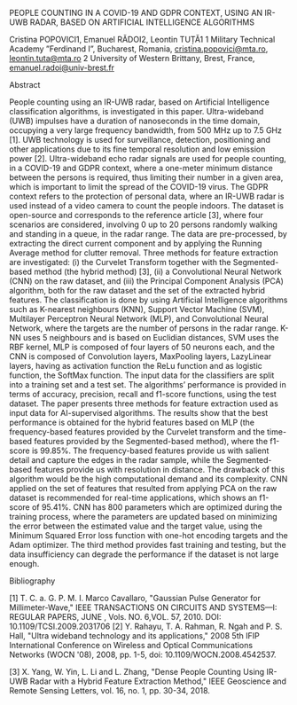 PEOPLE COUNTING IN A COVID-19 AND GDPR CONTEXT, USING AN IR-UWB RADAR, BASED ON ARTIFICIAL INTELLIGENCE ALGORITHMS

Cristina POPOVICI1, Emanuel RĂDOI2, Leontin TUȚĂ1
1 Military Technical Academy ”Ferdinand I”, Bucharest, Romania, cristina.popovici@mta.ro, leontin.tuta@mta.ro
2 University of Western Brittany, Brest, France, emanuel.radoi@univ-brest.fr



Abstract

People counting using an IR-UWB radar, based on Artificial Intelligence classification algorithms, is investigated in this paper. Ultra-wideband (UWB) impulses have a duration of nanoseconds in the time domain, occupying a very large frequency bandwidth, from 500 MHz up to 7.5 GHz [1]. UWB technology is used for surveillance, detection, positioning and other applications due to its fine temporal resolution and low emission power [2]. Ultra-wideband echo radar signals are used for people counting, in a COVID-19 and GDPR context, where a one-meter minimum distance between the persons is required, thus limiting their number in a given area, which is important to limit the spread of the COVID-19 virus. The GDPR context refers to the protection of personal data, where an IR-UWB radar is used instead of a video camera to count the people indoors. The dataset is open-source and corresponds to the reference article [3], where four scenarios are considered, involving 0 up to 20 persons randomly walking and standing in a queue, in the radar range. The data are pre-processed, by extracting the direct current component and by applying the Running Average method for clutter removal. Three methods for feature extraction are investigated: (i) the Curvelet Transform together with the Segmented-based method (the hybrid method) [3], (ii) a Convolutional Neural Network (CNN) on the raw dataset, and (iii) the Principal Component Analysis (PCA) algorithm, both for the raw dataset and the set of the extracted hybrid features. The classification is done by using Artificial Intelligence algorithms such as K-nearest neighbours (KNN), Support Vector Machine (SVM), Multilayer Perceptron Neural Network (MLP), and Convolutional Neural Network, where the targets are the number of persons in the radar range. K-NN uses 5 neighbours and is based on Euclidian distances, SVM uses the RBF kernel, MLP is composed of four layers of 50 neurons each, and the CNN is composed of Convolution layers, MaxPooling layers, LazyLinear layers, having as activation function the ReLu function and as logistic function, the SoftMax function. The input data for the classifiers are split into a training set and a test set. The algorithms’ performance is provided in terms of accuracy, precision, recall and f1-score functions, using the test dataset. The paper presents three methods for feature extraction used as input data for AI-supervised algorithms. The results show that the best performance is obtained for the hybrid features based on MLP (the frequency-based features provided by the Curvelet transform and the time-based features provided by the Segmented-based method), where the f1-score is 99.85%. The frequency-based features provide us with salient detail and capture the edges in the radar sample, while the Segmented-based features provide us with resolution in distance. The drawback of this algorithm would be the high computational demand and its complexity. CNN applied on the set of features that resulted from applying PCA on the raw dataset is recommended for real-time applications, which shows an f1-score of 95.41%. CNN has 800 parameters which are optimized during the training process, where the parameters are updated based on minimizing the error between the estimated value and the target value, using the Minimum Squared Error loss function with one-hot encoding targets and the Adam optimizer. The third method provides fast training and testing, but the data insufficiency can degrade the performance if the dataset is not large enough. 




Bibliography

[1] 	T. C. a. G. P. M. I. Marco Cavallaro, "Gaussian Pulse Generator for Millimeter-Wave," IEEE TRANSACTIONS ON CIRCUITS AND SYSTEMS—I: REGULAR PAPERS, JUNE , Vols. NO. 6,VOL. 57, 2010. DOI: 10.1109/TCSI.2009.2031706
[2] 	Y. Rahayu, T. A. Rahman, R. Ngah and P. S. Hall, "Ultra wideband technology and its applications," 2008 5th IFIP International Conference on Wireless and Optical Communications Networks (WOCN '08), 2008, pp. 1-5, doi: 10.1109/WOCN.2008.4542537. 

[3] 	X. Yang, W. Yin, L. Li and L. Zhang, "Dense People Counting Using IR-UWB Radar with a Hybrid Feature Extraction Method," IEEE Geoscience and Remote Sensing Letters, vol. 16, no. 1, pp. 30-34, 2018. 



